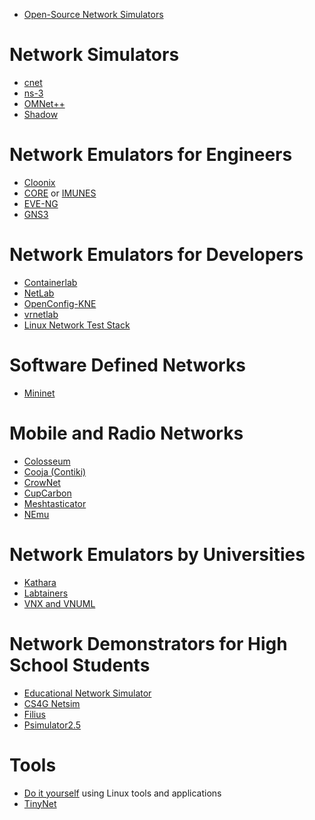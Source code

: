 <ul><li>
<a href="https://www.brianlinkletter.com/open-source-network-simulators/">Open-Source Network Simulators</a>
</li>
</ul>

# Network Simulators

<ul>
<li>
<a href="http://www.csse.uwa.edu.au/cnet/" target="_blank" rel="noopener noreferrer">cnet</a>
</li>
<li>
<a href="https://www.brianlinkletter.com/open-source-network-simulators/#ns3">ns-3</a>
</li>
<li>
<a href="https://omnetpp.org/" target="_blank" rel="noopener noreferrer">OMNet++</a>
</li>
<li>
<a href="https://www.brianlinkletter.com/open-source-network-simulators/#shadow">Shadow</a>
</li>
</ul>

# Network Emulators for Engineers

<ul>
<li>
<a href="https://www.brianlinkletter.com/tag/cloonix/">Cloonix</a>
</li>

<li>
<a href="https://www.brianlinkletter.com/tag/core/">CORE</a> or <a href="https://www.brianlinkletter.com/tag/imunes/">IMUNES</a>
</li>
<li>
<a href="https://www.brianlinkletter.com/open-source-network-simulators/#unetlab">EVE-NG</a>
</li>
<li>
<a href="https://www.brianlinkletter.com/tag/gns3/">GNS3</a>
</li>
</ul>

# Network Emulators for Developers

<ul>
<li>
<a href="https://www.brianlinkletter.com/tag/Containerlab/">Containerlab</a>
</li>
<li>
<a href="https://github.com/ipspace/netlab" target="_blank" rel="noopener noreferrer">NetLab</a>
</li>
<li>
<a href="https://github.com/openconfig/kne" target="_blank" rel="noopener noreferrer">OpenConfig-KNE</a>
</li>
<li>
<a href="https://www.brianlinkletter.com/tag/vrnetlab/">vrnetlab</a>
</li>
<li>
<a href="http://lnst-project.org/" target="_blank" rel="noopener noreferrer">Linux Network Test Stack</a>
</li>
</ul>

# Software Defined Networks

<ul>
<li>
<a href="https://www.brianlinkletter.com/tag/mininet/">Mininet</a>
</li>
</ul>

# Mobile and Radio Networks

<ul>
<li>
<a href="https://www.northeastern.edu/colosseum/" target="_blank" rel="noopener noreferrer">Colosseum</a>
</li>
<li>
<a href="https://www.contiki-ng.org/" target="_blank" rel="noopener noreferrer">Cooja (Contiki)</a>
</li>
<li>
<a href="https://github.com/roVer-HM/crownet" target="_blank" rel="noopener noreferrer">CrowNet</a>
</li>
<li>
<a href="http://cupcarbon.com/" target="_blank" rel="noopener noreferrer">CupCarbon</a>
</li>
<li>
<a href="https://github.com/GUVWAF/Meshtasticator" target="_blank" rel="noopener noreferrer">Meshtasticator</a>
</li>
<li>
<a href="https://gitlab.com/v-a/nemu" target="_blank" rel="noopener noreferrer">NEmu</a>
</li>
</ul>

# Network Emulators by Universities

<ul>
<li>
<a href="https://www.brianlinkletter.com/open-source-network-simulators/#netkit">Kathara</a>
</li>
<li>
<a href="https://my.nps.edu/web/c3o/labtainers" target="_blank" rel="noopener noreferrer">Labtainers</a>
</li>
<li>
<a href="https://www.brianlinkletter.com/tag/vnx/">VNX and VNUML</a>
</li>

</ul>



# Network Demonstrators for High School Students

<ul>
<li>
<a href="http://malkiah.github.io/NetworkSimulator/" target="_blank" rel="noopener noreferrer">Educational Network Simulator</a>
</li>
<li>
<a href="https://netsim.erinn.io/" target="_blank" rel="noopener noreferrer">CS4G Netsim</a>
</li>
<li>
<a href="https://www.lernsoftware-filius.de/Herunterladen" target="_blank" rel="noopener noreferrer">Filius</a>
</li>
<li>
<a href="https://github.com/lager1/psimulator2.5" target="_blank" rel="noopener noreferrer">Psimulator2.5</a>
</li>
</ul>

# Tools

<ul>
<li>
<a href="https://www.brianlinkletter.com/tag/DevOps/">Do it yourself</a> using Linux tools and applications
</li>
<li>
<a href="https://github.com/tinynetwork/tinet" target="_blank" rel="noopener noreferrer">TinyNet</a>
</li>
</ul>